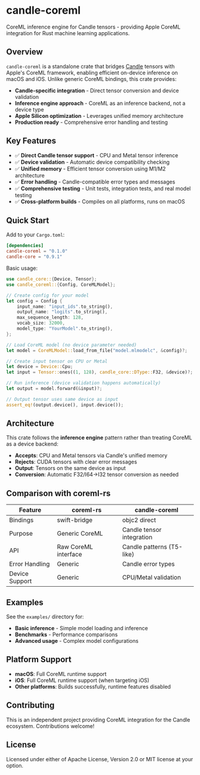 # candle-coreml

CoreML inference engine for Candle tensors - providing Apple CoreML integration for Rust machine learning applications.

## Overview

`candle-coreml` is a standalone crate that bridges [Candle](https://github.com/huggingface/candle) tensors with Apple's CoreML framework, enabling efficient on-device inference on macOS and iOS. Unlike generic CoreML bindings, this crate provides:

- **Candle-specific integration** - Direct tensor conversion and device validation
- **Inference engine approach** - CoreML as an inference backend, not a device type
- **Apple Silicon optimization** - Leverages unified memory architecture
- **Production ready** - Comprehensive error handling and testing

## Key Features

- ✅ **Direct Candle tensor support** - CPU and Metal tensor inference
- ✅ **Device validation** - Automatic device compatibility checking  
- ✅ **Unified memory** - Efficient tensor conversion using M1/M2 architecture
- ✅ **Error handling** - Candle-compatible error types and messages
- ✅ **Comprehensive testing** - Unit tests, integration tests, and real model testing
- ✅ **Cross-platform builds** - Compiles on all platforms, runs on macOS

## Quick Start

Add to your `Cargo.toml`:

```toml
[dependencies]
candle-coreml = "0.1.0"
candle-core = "0.9.1"
```

Basic usage:

```rust
use candle_core::{Device, Tensor};
use candle_coreml::{Config, CoreMLModel};

// Create config for your model
let config = Config {
    input_name: "input_ids".to_string(),
    output_name: "logits".to_string(),
    max_sequence_length: 128,
    vocab_size: 32000,
    model_type: "YourModel".to_string(),
};

// Load CoreML model (no device parameter needed)
let model = CoreMLModel::load_from_file("model.mlmodelc", &config)?;

// Create input tensor on CPU or Metal
let device = Device::Cpu;
let input = Tensor::ones((1, 128), candle_core::DType::F32, &device)?;

// Run inference (device validation happens automatically)
let output = model.forward(&input)?;

// Output tensor uses same device as input
assert_eq!(output.device(), input.device());
```

## Architecture

This crate follows the **inference engine** pattern rather than treating CoreML as a device backend:

- **Accepts**: CPU and Metal tensors via Candle's unified memory
- **Rejects**: CUDA tensors with clear error messages  
- **Output**: Tensors on the same device as input
- **Conversion**: Automatic F32/I64→I32 tensor conversion as needed

## Comparison with coreml-rs

| Feature | coreml-rs | candle-coreml |
|---------|-----------|---------------|
| Bindings | swift-bridge | objc2 direct |
| Purpose | Generic CoreML | Candle tensor integration |
| API | Raw CoreML interface | Candle patterns (T5-like) |
| Error Handling | Generic | Candle error types |
| Device Support | Generic | CPU/Metal validation |

## Examples

See the `examples/` directory for:
- **Basic inference** - Simple model loading and inference
- **Benchmarks** - Performance comparisons
- **Advanced usage** - Complex model configurations

## Platform Support

- **macOS**: Full CoreML runtime support
- **iOS**: Full CoreML runtime support (when targeting iOS)
- **Other platforms**: Builds successfully, runtime features disabled

## Contributing

This is an independent project providing CoreML integration for the Candle ecosystem. Contributions welcome!

## License

Licensed under either of Apache License, Version 2.0 or MIT license at your option.